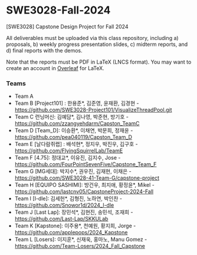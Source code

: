 # SWE3028-Fall-2024
[SWE3028] Capstone Design Project for Fall 2024

All deliverables must be uploaded via this class repository, 
including a) proposals, b) weekly progress presentation slides,
c) midterm reports, and d) final reports with the demos.

Note that the reports must be PDF in LaTeX (LNCS format).
You may want to create an account in [Overleaf](https://www.overleaf.com/latex/templates/springer-lecture-notes-in-computer-science/kzwwpvhwnvfj) for LaTeX.

### Teams
* Team A
* Team B [Project101] : 한용준*, 김준영, 윤재환, 김경현 - https://github.com/SWE3028-Project101/VisualizeThreadPool.git
* Team C 런닝머신: 김예담*, 김나영, 박준현, 방기호 - https://github.com/zzangyehdarm/Capston_TeamC
* Team D [Team_D]: 이승환*, 이채연, 박문희, 정재윤 - https://github.com/pea040119/Capston_Team_D
* Team E [날다람쥐랩] : 배석현*, 정지우, 박진우, 김구호 - https://github.com/FlyingSquirrelLab/TeamE
* Team F [4.75]: 정대교*, 이유진, 김지수, Jose - https://github.com/FourPointSevenFive/Capstone_Team_F
* Team G [MG세대]: 박지수*, 권우진, 김재현, 이채은 - https://github.com/SWE3028-41-Team-G/capstone-project
* Team H [EQUIPO SASHIMI]: 방건우, 최지애, 황정윤*, Mikel - https://github.com/lastcnv05/CapstoneProject-2024-Fall
* Team I [I-dle]: 김세헌*, 김형진, 노하연, 박인찬 - https://github.com/Snowor1d/2024_I-dle
* Team J [Last Lap]: 장민석*, 김현진, 송민석, 조재희 - https://github.com/Last-Lap/SKKULab
* Team K [Kapstone]: 이주용*, 천예원, 황지희, Jorge - https://github.com/applepops/2024_Kapstone
* Team L [Losers]: 이지훈*, 신재욱, 홍마노, Manu Gomez - https://github.com/Team-Losers/2024_Fall_Capstone
